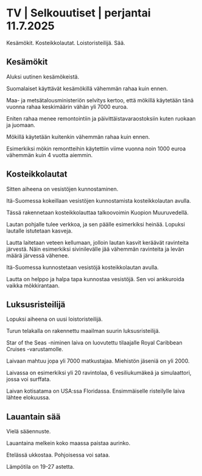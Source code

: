 # TV | Selkouutiset | perjantai 11.7.2025

Kesämökit. Kosteikkolautat. Loistoristeilijä. Sää.

## Kesämökit

Aluksi uutinen kesämökeistä.

Suomalaiset käyttävät kesämökillä vähemmän rahaa kuin ennen.

Maa- ja metsätalousministeriön selvitys kertoo, että mökillä käytetään tänä vuonna rahaa keskimäärin vähän yli 7000 euroa.

Eniten rahaa menee remontointiin ja päivittäistavaraostoksiin kuten ruokaan ja juomaan.

Mökillä käytetään kuitenkin vähemmän rahaa kuin ennen.

Esimerkiksi mökin remontteihin käytettiin viime vuonna noin 1000 euroa vähemmän kuin 4 vuotta aiemmin.

## Kosteikkolautat

Sitten aiheena on vesistöjen kunnostaminen.

Itä-Suomessa kokeillaan vesistöjen kunnostamista kosteikkolautan avulla.

Tässä rakennetaan kosteikkolauttaa talkoovoimin Kuopion Muuruvedellä.

Lautan pohjalle tulee verkkoa, ja sen päälle esimerkiksi heinää. Lopuksi lautalle istutetaan kasveja.

Lautta laitetaan veteen kellumaan, jolloin lautan kasvit keräävät ravinteita järvestä. Näin esimerkiksi sivinilevälle jää vähemmän ravinteita ja levän määrä järvessä vähenee.

Itä-Suomessa kunnostetaan vesistöjä kosteikkolautan avulla.

Lautta on helppo ja halpa tapa kunnostaa vesistöjä. Sen voi ankkuroida vaikka mökkirantaan.

## Luksusristeilijä

Lopuksi aiheena on uusi loistoristeilijä.

Turun telakalla on rakennettu maailman suurin luksusristeilijä.

Star of the Seas -niminen laiva on luovutettu tilaajalle Royal Caribbean Cruises -varustamolle.

Laivaan mahtuu jopa yli 7000 matkustajaa. Miehistön jäseniä on yli 2000.

Laivassa on esimerkiksi yli 20 ravintolaa, 6 vesiliukumäkeä ja simulaattori, jossa voi surffata.

Laivan kotisatama on USA:ssa Floridassa. Ensimmäiselle risteilylle laiva lähtee elokuussa.

## Lauantain sää

Vielä sääennuste.

Lauantaina melkein koko maassa paistaa aurinko.

Etelässä ukkostaa. Pohjoisessa voi sataa.

Lämpötila on 19-27 astetta.
